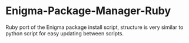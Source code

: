 Enigma-Package-Manager-Ruby
===========================

Ruby port of the Enigma package install script, structure is very similar to python script for easy updating between scripts.